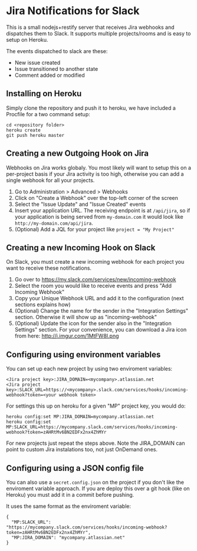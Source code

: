 Jira Notifications for Slack
============================
This is a small nodejs+restify server that receives Jira webhooks and dispatches them to Slack. It supports multiple projects/rooms and is easy to setup on Heroku.

The events dispatched to slack are these:

* New issue created
* Issue transitioned to another state
* Comment added or modified

## Installing on Heroku
Simply clone the repository and push it to heroku, we have included a Procfile for a two command setup:

    cd <repository folder>
    heroku create
    git push heroku master

## Creating a new Outgoing Hook on Jira
Webhooks on Jira works globaly. You most likely will want to setup this on a per-project basis if your Jira activity is too high, otherwise you can add a single webhook for all your projects.

 1. Go to Administration > Advanced > Webhooks
 2. Click on "Create a Webhook" over the top-left corner of the screen
 3. Select the "Issue Update" and "Issue Created" events
 4. Insert your application URL. The receiving endpoint is at `/api/jira`, so if your application is being served from `my-domain.com` it would look like `http://my-domain.com/api/jira`.
 5. (Optional) Add a JQL for your project like `project = "My Project"`

## Creating a new Incoming Hook on Slack
On Slack, you must create a new incoming webhook for each project you want to receive these notifications.

  1. Go over to https://my.slack.com/services/new/incoming-webhook
  2. Select the room you would like to receive events and press "Add Incoming Webhook"
  3. Copy your Unique Webhook URL and add it to the configuration (next sections explains how)
  4. (Optional) Change the name for the sender in the "Integration Settings" section. Otherwise it will show up as "incoming-webhook"
  5. (Optional) Update the icon for the sender also in the "Integration Settings" section. For your convenience, you can download a Jira icon from here: http://i.imgur.com/1MtFW8I.png

## Configuring using environment variables
You can set up each new project by using two enviroment variables:

    <Jira project key>:JIRA_DOMAIN=<mycompany>.atlassian.net
    <Jira project key>:SLACK_URL=https://<mycompany>.slack.com/services/hooks/incoming-webhook?token=<your webhook token>

For settings this up on heroku for a given "MP" project key, you would do:

    heroku config:set MP:JIRA_DOMAIN=mycompany.atlassian.net
    heroku config:set MP:SLACK_URL=https://mycompany.slack.com/services/hooks/incoming-webhook?token=zAHRtMv6BN2EDFx2nx4ZhMYr

For new projects just repeat the steps above. Note the JIRA_DOMAIN can point to custom Jira instalations too, not just OnDemand ones.

## Configuring using a JSON config file
You can also use a `secret.config.json` on the project if you don't like the enviroment variable approach. If you are deploy this over a git hook (like on Heroku) you must add it in a commit before pushing.

It uses the same format as the enviroment variable:

    {
      "MP:SLACK_URL": "https://mycompany.slack.com/services/hooks/incoming-webhook?token=zAHRtMv6BN2EDFx2nx4ZhMYr",
      "MP:JIRA_DOMAIN": "mycompany.atlassian.net"
    }
